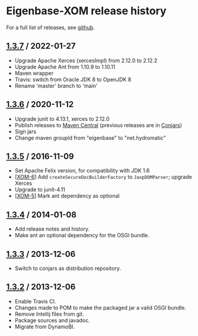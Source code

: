 # Eigenbase-XOM release history

For a full list of releases, see <a href="https://github.com/julianhyde/eigenbase-xom/releases">github</a>.

## <a href="https://github.com/julianhyde/eigenbase-xom/releases/tag/eigenbase-xom-1.3.7">1.3.7</a> / 2022-01-27

* Upgrade Apache Xerces (xercesImpl) from 2.12.0 to 2.12.2
* Upgrade Apache Ant from 1.10.9 to 1.10.11
* Maven wrapper
* Travis: switch from Oracle JDK 8 to OpenJDK 8
* Rename 'master' branch to 'main'

## <a href="https://github.com/julianhyde/eigenbase-xom/releases/tag/eigenbase-xom-1.3.6">1.3.6</a> / 2020-11-12

* Upgrade junit to 4.13.1, xerces to 2.12.0
* Publish releases to <a href="https://search.maven.org/artifact/net.hydromatic/eigenbase-xom">Maven Central</a>
  (previous releases are in <a href="http://www.conjars.org/">Conjars</a>)
* Sign jars
* Change maven groupId from "eigenbase" to "net.hydromatic"

## <a href="https://github.com/julianhyde/eigenbase-xom/releases/tag/eigenbase-xom-1.3.5">1.3.5</a> / 2016-11-09

* Set Apache Felix version, for compatibility with JDK 1.6
* [<a href="https://github.com/julianhyde/eigenbase-xom/issues/6">XOM-6</a>]
  Add `createSecureDocBuilderFactory` to `JaxpDOMParser`; upgrade Xerces
* Upgrade to junit-4.11
* [<a href="https://github.com/julianhyde/eigenbase-xom/issues/5">XOM-5</a>]
  Mark ant dependency as optional

## <a href="https://github.com/julianhyde/eigenbase-xom/releases/tag/eigenbase-xom-1.3.4">1.3.4</a> / 2014-01-08

* Add release notes and history.
* Make ant an optional dependency for the OSGI bundle.

## <a href="https://github.com/julianhyde/eigenbase-xom/releases/tag/eigenbase-xom-1.3.3">1.3.3</a> / 2013-12-06

* Switch to conjars as distribution repository.

## <a href="https://github.com/julianhyde/eigenbase-xom/releases/tag/eigenbase-xom-1.3.2">1.3.2</a> / 2013-12-06

* Enable Travis CI.
* Changes made to POM to make the packaged jar a valid OSGI bundle.
* Remove Intellij files from git.
* Package sources and javadoc.
* Migrate from DynamoBI.
